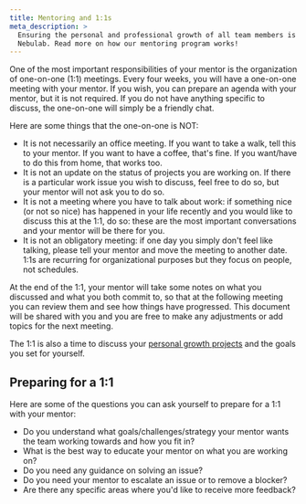```yaml
---
title: Mentoring and 1:1s
meta_description: >
  Ensuring the personal and professional growth of all team members is one of our key objectives at
  Nebulab. Read more on how our mentoring program works!
---
```


One of the most important responsibilities of your mentor is the organization of one-on-one (1:1)
meetings. Every four weeks, you will have a one-on-one meeting with your mentor. If you wish, you
can prepare an agenda with your mentor, but it is not required. If you do not have anything specific
to discuss, the one-on-one will simply be a friendly chat.

Here are some things that the one-on-one is NOT:

- It is not necessarily an office meeting.  If you want to take a walk, tell this to your mentor.
  If you want to have a coffee, that's fine. If you want/have to do this from home, that works too.
- It is not an update on the status of projects you are working on. If there is a particular work
  issue you wish to discuss, feel free to do so, but your mentor will not ask you to do so.
- It is not a meeting where you have to talk about work: if something nice (or not so nice) has
  happened in your life recently and you would like to discuss this at the 1:1, do so: these are the
  most important conversations and your mentor will be there for you.
- It is not an obligatory meeting: if one day you simply don't feel like talking, please tell your
  mentor and move the meeting to another date. 1:1s are recurring for organizational purposes but
  they focus on people, not schedules.

At the end of the 1:1, your mentor will take some notes on what you discussed and what you both
commit to, so that at the following meeting you can review them and see how things have progressed.
This document will be shared with you and you are free to make any adjustments or add topics for the
next meeting.

The 1:1 is also a time to discuss your [personal growth projects](personal-growth/investment-time)
and the goals you set for yourself.

## Preparing for a 1:1

Here are some of the questions you can ask yourself to prepare for a 1:1 with your mentor:

- Do you understand what goals/challenges/strategy your mentor wants the team working towards and
  how you fit in?
- What is the best way to educate your mentor on what you are working on?
- Do you need any guidance on solving an issue?
- Do you need your mentor to escalate an issue or to remove a blocker?
- Are there any specific areas where you'd like to receive more feedback?

